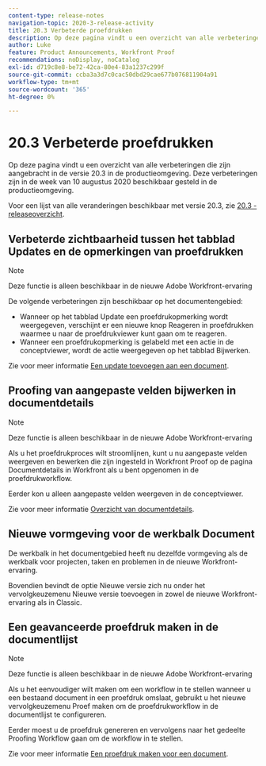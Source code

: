 ```yaml
---
content-type: release-notes
navigation-topic: 2020-3-release-activity
title: 20.3 Verbeterde proefdrukken
description: Op deze pagina vindt u een overzicht van alle verbeteringen die zijn aangebracht in de versie 20.3 in de productieomgeving. Deze verbeteringen zijn in de week van 10 augustus 2020 beschikbaar gesteld in de productieomgeving.
author: Luke
feature: Product Announcements, Workfront Proof
recommendations: noDisplay, noCatalog
exl-id: d719c8e8-be72-42ca-80e4-83a1237c299f
source-git-commit: ccba3a3d7c0cac50dbd29cae677b076811904a91
workflow-type: tm+mt
source-wordcount: '365'
ht-degree: 0%

---
```


# 20.3 Verbeterde proefdrukken

Op deze pagina vindt u een overzicht van alle verbeteringen die zijn aangebracht in de versie 20.3 in de productieomgeving. Deze verbeteringen zijn in de week van 10 augustus 2020 beschikbaar gesteld in de productieomgeving.

Voor een lijst van alle veranderingen beschikbaar met versie 20.3, zie [20.3 - releaseoverzicht](../../../product-announcements/product-releases/20.3-release-activity/20.3-release-overview.md).

## Verbeterde zichtbaarheid tussen het tabblad Updates en de opmerkingen van proefdrukken

>[!NOTE]
>
>Deze functie is alleen beschikbaar in de nieuwe Adobe Workfront-ervaring

De volgende verbeteringen zijn beschikbaar op het documentengebied:

* Wanneer op het tabblad Update een proefdrukopmerking wordt weergegeven, verschijnt er een nieuwe knop Reageren in proefdrukken waarmee u naar de proefdrukviewer kunt gaan om te reageren.
* Wanneer een proefdrukopmerking is gelabeld met een actie in de conceptviewer, wordt de actie weergegeven op het tabblad Bijwerken.

Zie voor meer informatie [Een update toevoegen aan een document](../../../documents/managing-documents/add-update-documents.md).

## Proofing van aangepaste velden bijwerken in documentdetails

>[!NOTE]
>
>Deze functie is alleen beschikbaar in de nieuwe Adobe Workfront-ervaring

Als u het proefdrukproces wilt stroomlijnen, kunt u nu aangepaste velden weergeven en bewerken die zijn ingesteld in Workfront Proof op de pagina Documentdetails in Workfront als u bent opgenomen in de proefdrukworkflow.

Eerder kon u alleen aangepaste velden weergeven in de conceptviewer.

Zie voor meer informatie [Overzicht van documentdetails](../../../documents/managing-documents/document-details-overview.md).

## Nieuwe vormgeving voor de werkbalk Document

De werkbalk in het documentgebied heeft nu dezelfde vormgeving als de werkbalk voor projecten, taken en problemen in de nieuwe Workfront-ervaring.

Bovendien bevindt de optie Nieuwe versie zich nu onder het vervolgkeuzemenu Nieuwe versie toevoegen in zowel de nieuwe Workfront-ervaring als in Classic.

## Een geavanceerde proefdruk maken in de documentlijst

>[!NOTE]
>
>Deze functie is alleen beschikbaar in de nieuwe Adobe Workfront-ervaring

Als u het eenvoudiger wilt maken om een workflow in te stellen wanneer u een bestaand document in een proefdruk omslaat, gebruikt u het nieuwe vervolgkeuzemenu Proef maken om de proefdrukworkflow in de documentlijst te configureren.

Eerder moest u de proefdruk genereren en vervolgens naar het gedeelte Proofing Workflow gaan om de workflow in te stellen.

Zie voor meer informatie [Een proefdruk maken voor een document](../../../review-and-approve-work/proofing/creating-proofs-within-workfront/generate-proof-for-a-document.md).

